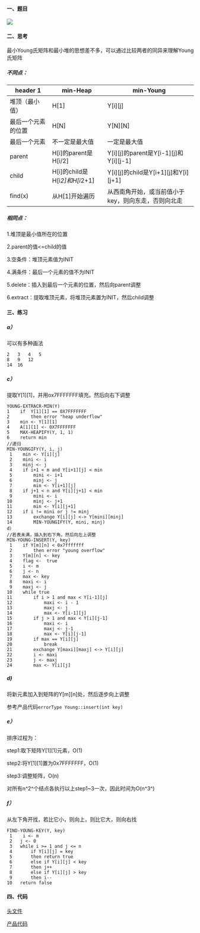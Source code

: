 #### 一、题目

![](http://windmissing.github.io/images_for_gitbook/Introduction_to_Algorithms/1.gif)  

#### 二、思考

最小Young氏矩阵和最小堆的思想差不多，可以通过比较两者的同异来理解Young氏矩阵

##### 不同点：

header 1            | min-Heap                  | min-Young
---                 |---                        | ---
堆顶（最小值）      | H[1]                      | Y[i][j]
最后一个元素的位置  | H[N]                      | Y[N][N]
最后一个元素        | 不一定是最大值            | 一定是最大值
parent              | H[i]的parent是H[i/2]      | Y[i][j]的parent是Y[i-1][j]和Y[i][j-1]
child	            | H[i]的child是H[i*2]和H[i*2+1] | Y[i][j]的child是Y[i+1][j]和Y[i][j+1]
find(x)	            | 从H[1]开始遍历 | 从西南角开始，或当前值小于key，则向东走，否则向北走
 	 	 

##### 相同点：

1.堆顶是最小值所在的位置

2.parent的值<=child的值

3.空条件：堆顶元素值为INIT

4.满条件：最后一个元素的值不为INIT

5.delete：插入到最后一个元素的位置，然后向parent调整

6.extract：提取堆顶元素，将堆顶元素置为INIT，然后child调整

#### 三、练习

##### a）

可以有多种画法

```
2   3   4   5  
8   9   12    
14  16    
```

##### c）  

提取Y[1][1]，并用ox7FFFFFFF填充。然后向右下调整  

```
YOUNG-EXTRACR-MIN(Y)  
1    if  Y[1][1] == 0X7FFFFFFF  
2        then error "heap underflow"  
3    min <- Y[1][1]  
4    A[1][1] <- 0X7FFFFFFF  
5    MAX-HEAPIFY(Y, 1, 1)  
6    return min  
//递归  
MIN-YOUNGIFY(Y, i, j)  
 1    min <- Y[i][j]  
 2    mini <- i  
 3    minj <- j  
 4    if i+1 < m and Y[i+1][j] < min  
 5        mini <- i+1  
 6        minj <- j  
 7        min <- Y[i+1][j]  
 8    if j+1 < n and Y[i][j+1] < min  
 9        mini <- i  
10        minj <- j+1  
11        min <- Y[i][j+1]  
12    if i != mini or j != minj  
13        exchange Y[i][j] <-> Y[mini][minj]  
14        MIN-YOUNGIFY(Y, mini, minj)  
d）  
//若表未满，插入到右下角，然后向左上调整  
MIN-YOUNG-INSERT(Y, key)  
 1    if Y[m][n] < 0x7fffffff  
 2        then error "young overflow"  
 3    Y[m][n] <- key  
 4    flag <-  true  
 5    i <- m  
 6    j <- n  
 7    max <- key  
 8    maxi <- i  
 9    maxj <- j  
10    while true  
11        if i > 1 and max < Y[i-1][j]  
12            maxi <- i - 1  
13            maxj <- j  
14            max <- Y[i-1][j]  
15        if j > 1 and max < Y[i][j-1]  
16            maxi <- i  
17            maxj <- j-1  
18            max <- Y[i][j-1]  
19        if max == Y[i][j]  
20            break  
21        exchange Y[maxi][maxj] <-> Y[i][j]  
22        i <- maxi  
23        j <- maxj  
24        max <- Y[i][j]  
```

##### d)

将新元素加入到矩阵的Y[m][n]处，然后逐步向上调整

参考产品代码`errorType Young::insert(int key)`

##### e）

排序过程为：  
    
step1:取下矩阵Y[1][1]元素，O(1)  

step2:将Y[1][1]置为0x7FFFFFFF，O(1)  

step3:调整矩阵，O(n)  

对所有n^2^个结点各执行以上step1~3一次，因此时间为O(n^3^)  

##### f）  
    
从左下角开找，若比它小，则向上，则比它大，则向右找  

```
FIND-YOUNG-KEY(Y, key)  
 1    i <- m  
 2   j <- 0  
 3   while i >= 1 and j <= n  
 4       if Y[i][j] = key  
 5       then return true  
 6       else if Y[i][j] < key  
 7       then j++  
 8       else if Y[i][j] > key  
 9       then i--  
10   return false  
```

#### 四、代码

[头文件](https://github.com/windmissing/exerciseForAlgorithmSecond/blob/master/include/chapter6/Young.h)

[产品代码](https://github.com/windmissing/exerciseForAlgorithmSecond/blob/master/src/chapter6/Young.cpp)
